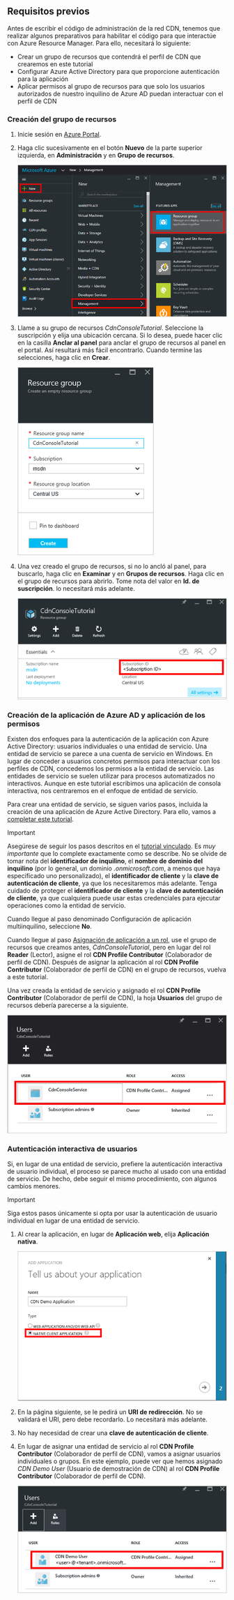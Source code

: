 ## <a name="prerequisites"></a>Requisitos previos
Antes de escribir el código de administración de la red CDN, tenemos que realizar algunos preparativos para habilitar el código para que interactúe con Azure Resource Manager.  Para ello, necesitará lo siguiente:

* Crear un grupo de recursos que contendrá el perfil de CDN que crearemos en este tutorial
* Configurar Azure Active Directory para que proporcione autenticación para la aplicación
* Aplicar permisos al grupo de recursos para que solo los usuarios autorizados de nuestro inquilino de Azure AD puedan interactuar con el perfil de CDN

### <a name="creating-the-resource-group"></a>Creación del grupo de recursos
1. Inicie sesión en [Azure Portal](https://portal.azure.com).
2. Haga clic sucesivamente en el botón **Nuevo** de la parte superior izquierda, en **Administración** y en **Grupo de recursos**.

    ![Crear un grupo de recursos](./media/cdn-app-dev-prep/cdn-new-rg-1-include.png)
3. Llame a su grupo de recursos *CdnConsoleTutorial*.  Seleccione la suscripción y elija una ubicación cercana.  Si lo desea, puede hacer clic en la casilla **Anclar al panel** para anclar el grupo de recursos al panel en el portal.  Así resultará más fácil encontrarlo.  Cuando termine las selecciones, haga clic en **Crear**.

    ![Asignar un nombre al grupo de recursos](./media/cdn-app-dev-prep/cdn-new-rg-2-include.png)
4. Una vez creado el grupo de recursos, si no lo ancló al panel, para buscarlo, haga clic en **Examinar** y en **Grupos de recursos**.  Haga clic en el grupo de recursos para abrirlo.  Tome nota del valor en **Id. de suscripción**.  lo necesitará más adelante.

    ![Asignar un nombre al grupo de recursos](./media/cdn-app-dev-prep/cdn-subscription-id-include.png)

### <a name="creating-the-azure-ad-application-and-applying-permissions"></a>Creación de la aplicación de Azure AD y aplicación de los permisos
Existen dos enfoques para la autenticación de la aplicación con Azure Active Directory: usuarios individuales o una entidad de servicio. Una entidad de servicio se parece a una cuenta de servicio en Windows.  En lugar de conceder a usuarios concretos permisos para interactuar con los perfiles de CDN, concedemos los permisos a la entidad de servicio.  Las entidades de servicio se suelen utilizar para procesos automatizados no interactivos.  Aunque en este tutorial escribimos una aplicación de consola interactiva, nos centraremos en el enfoque de entidad de servicio.

Para crear una entidad de servicio, se siguen varios pasos, incluida la creación de una aplicación de Azure Active Directory.  Para ello, vamos a [completar este tutorial](../articles/resource-group-create-service-principal-portal.md).

> [!IMPORTANT]
> Asegúrese de seguir los pasos descritos en el [tutorial vinculado](../articles/resource-group-create-service-principal-portal.md).  Es *muy importante* que lo complete exactamente como se describe.  No se olvide de tomar nota del **identificador de inquilino**, el **nombre de dominio del inquilino** (por lo general, un dominio *.onmicrosoft.com*, a menos que haya especificado uno personalizado), el **identificador de cliente** y la **clave de autenticación de cliente**, ya que los necesitaremos más adelante.  Tenga cuidado de proteger el **identificador de cliente** y la **clave de autenticación de cliente**, ya que cualquiera puede usar estas credenciales para ejecutar operaciones como la entidad de servicio.
>
> Cuando llegue al paso denominado Configuración de aplicación multiinquilino, seleccione **No**.
>
> Cuando llegue al paso [Asignación de aplicación a un rol](../articles/azure-resource-manager/resource-group-create-service-principal-portal.md#assign-application-to-role), use el grupo de recursos que creamos antes, *CdnConsoleTutorial*, pero en lugar del rol **Reader** (Lector), asigne el rol **CDN Profile Contributor** (Colaborador de perfil de CDN).  Después de asignar la aplicación al rol **CDN Profile Contributor** (Colaborador de perfil de CDN) en el grupo de recursos, vuelva a este tutorial. 
>
>

Una vez creada la entidad de servicio y asignado el rol **CDN Profile Contributor** (Colaborador de perfil de CDN), la hoja **Usuarios** del grupo de recursos debería parecerse a la siguiente.

![Hoja Usuarios](./media/cdn-app-dev-prep/cdn-service-principal-include.png)

### <a name="interactive-user-authentication"></a>Autenticación interactiva de usuarios
Si, en lugar de una entidad de servicio, prefiere la autenticación interactiva de usuario individual, el proceso se parece mucho al usado con una entidad de servicio.  De hecho, debe seguir el mismo procedimiento, con algunos cambios menores.

> [!IMPORTANT]
> Siga estos pasos únicamente si opta por usar la autenticación de usuario individual en lugar de una entidad de servicio.
>
>

1. Al crear la aplicación, en lugar de **Aplicación web**, elija **Aplicación nativa**.

    ![Aplicación nativa](./media/cdn-app-dev-prep/cdn-native-application-include.png)
2. En la página siguiente, se le pedirá un **URI de redirección**.  No se validará el URI, pero debe recordarlo.  Lo necesitará más adelante.
3. No hay necesidad de crear una **clave de autenticación de cliente**.
4. En lugar de asignar una entidad de servicio al rol **CDN Profile Contributor** (Colaborador de perfil de CDN), vamos a asignar usuarios individuales o grupos.  En este ejemplo, puede ver que hemos asignado *CDN Demo User* (Usuario de demostración de CDN) al rol **CDN Profile Contributor** (Colaborador de perfil de CDN).  

    ![Acceso de usuario individual](./media/cdn-app-dev-prep/cdn-aad-user-include.png)
